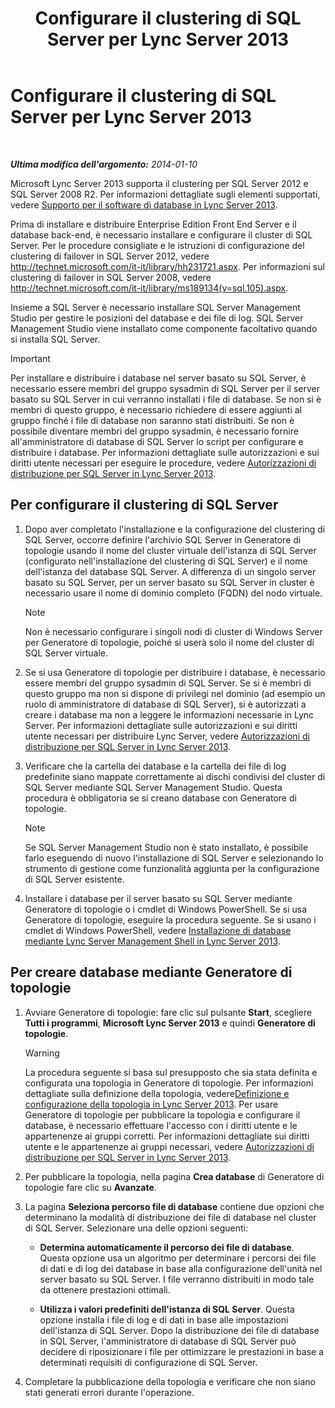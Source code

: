 ﻿---
title: Configurare il clustering di SQL Server per Lync Server 2013
TOCTitle: Configurare il clustering di SQL Server per Lync Server 2013
ms:assetid: d7b52ef1-573c-48ed-bb94-34e37b49645c
ms:mtpsurl: https://technet.microsoft.com/it-it/library/Dn383982(v=OCS.15)
ms:contentKeyID: 56558964
ms.date: 08/24/2015
mtps_version: v=OCS.15
ms.translationtype: HT
---

# Configurare il clustering di SQL Server per Lync Server 2013

 

_**Ultima modifica dell'argomento:** 2014-01-10_

Microsoft Lync Server 2013 supporta il clustering per SQL Server 2012 e SQL Server 2008 R2. Per informazioni dettagliate sugli elementi supportati, vedere [Supporto per il software di database in Lync Server 2013](lync-server-2013-database-software-support.md).

Prima di installare e distribuire Enterprise Edition Front End Server e il database back-end, è necessario installare e configurare il cluster di SQL Server. Per le procedure consigliate e le istruzioni di configurazione del clustering di failover in SQL Server 2012, vedere <http://technet.microsoft.com/it-it/library/hh231721.aspx>. Per informazioni sul clustering di failover in SQL Server 2008, vedere <http://technet.microsoft.com/it-it/library/ms189134(v=sql.105).aspx>.

Insieme a SQL Server è necessario installare SQL Server Management Studio per gestire le posizioni del database e dei file di log. SQL Server Management Studio viene installato come componente facoltativo quando si installa SQL Server.

> [!IMPORTANT]  
> Per installare e distribuire i database nel server basato su SQL Server, è necessario essere membri del gruppo sysadmin di SQL Server per il server basato su SQL Server in cui verranno installati i file di database. Se non si è membri di questo gruppo, è necessario richiedere di essere aggiunti al gruppo finché i file di database non saranno stati distribuiti. Se non è possibile diventare membri del gruppo sysadmin, è necessario fornire all'amministratore di database di SQL Server lo script per configurare e distribuire i database. Per informazioni dettagliate sulle autorizzazioni e sui diritti utente necessari per eseguire le procedure, vedere <a href="lync-server-2013-deployment-permissions-for-sql-server.md">Autorizzazioni di distribuzione per SQL Server in Lync Server 2013</a>.

## Per configurare il clustering di SQL Server

1.  Dopo aver completato l'installazione e la configurazione del clustering di SQL Server, occorre definire l'archivio SQL Server in Generatore di topologie usando il nome del cluster virtuale dell'istanza di SQL Server (configurato nell'installazione del clustering di SQL Server) e il nome dell'istanza del database SQL Server. A differenza di un singolo server basato su SQL Server, per un server basato su SQL Server in cluster è necessario usare il nome di dominio completo (FQDN) del nodo virtuale.
    

    > [!NOTE]
    > Non è necessario configurare i singoli nodi di cluster di Windows Server per Generatore di topologie, poiché si userà solo il nome del cluster di SQL Server virtuale.



2.  Se si usa Generatore di topologie per distribuire i database, è necessario essere membri del gruppo sysadmin di SQL Server. Se si è membri di questo gruppo ma non si dispone di privilegi nel dominio (ad esempio un ruolo di amministratore di database di SQL Server), si è autorizzati a creare i database ma non a leggere le informazioni necessarie in Lync Server. Per informazioni dettagliate sulle autorizzazioni e sui diritti utente necessari per distribuire Lync Server, vedere [Autorizzazioni di distribuzione per SQL Server in Lync Server 2013](lync-server-2013-deployment-permissions-for-sql-server.md).

3.  Verificare che la cartella dei database e la cartella dei file di log predefinite siano mappate correttamente ai dischi condivisi del cluster di SQL Server mediante SQL Server Management Studio. Questa procedura è obbligatoria se si creano database con Generatore di topologie.
    

    > [!NOTE]
    > Se SQL Server Management Studio non è stato installato, è possibile farlo eseguendo di nuovo l'installazione di SQL Server e selezionando lo strumento di gestione come funzionalità aggiunta per la configurazione di SQL Server esistente.



4.  Installare i database per il server basato su SQL Server mediante Generatore di topologie o i cmdlet di Windows PowerShell. Se si usa Generatore di topologie, eseguire la procedura seguente. Se si usano i cmdlet di Windows PowerShell, vedere [Installazione di database mediante Lync Server Management Shell in Lync Server 2013](lync-server-2013-database-installation-using-lync-server-management-shell.md).

## Per creare database mediante Generatore di topologie

1.  Avviare Generatore di topologie: fare clic sul pulsante **Start**, scegliere **Tutti i programmi**, **Microsoft Lync Server 2013** e quindi **Generatore di topologie**.
    

    > [!WARNING]
    > La procedura seguente si basa sul presupposto che sia stata definita e configurata una topologia in Generatore di topologie. Per informazioni dettagliate sulla definizione della topologia, vedere<A href="lync-server-2013-defining-and-configuring-the-topology.md">Definizione e configurazione della topologia in Lync Server 2013</A>. Per usare Generatore di topologie per pubblicare la topologia e configurare il database, è necessario effettuare l'accesso con i diritti utente e le appartenenze ai gruppi corretti. Per informazioni dettagliate sui diritti utente e le appartenenze ai gruppi necessari, vedere <A href="lync-server-2013-deployment-permissions-for-sql-server.md">Autorizzazioni di distribuzione per SQL Server in Lync Server 2013</A>.



2.  Per pubblicare la topologia, nella pagina **Crea database** di Generatore di topologie fare clic su **Avanzate**.

3.  La pagina **Seleziona percorso file di database** contiene due opzioni che determinano la modalità di distribuzione dei file di database nel cluster di SQL Server. Selezionare una delle opzioni seguenti:
    
      - **Determina automaticamente il percorso dei file di database**. Questa opzione usa un algoritmo per determinare i percorsi dei file di dati e di log dei database in base alla configurazione dell'unità nel server basato su SQL Server. I file verranno distribuiti in modo tale da ottenere prestazioni ottimali.
    
      - **Utilizza i valori predefiniti dell'istanza di SQL Server**. Questa opzione installa i file di log e di dati in base alle impostazioni dell'istanza di SQL Server. Dopo la distribuzione dei file di database in SQL Server, l'amministratore di database di SQL Server può decidere di riposizionare i file per ottimizzare le prestazioni in base a determinati requisiti di configurazione di SQL Server.

4.  Completare la pubblicazione della topologia e verificare che non siano stati generati errori durante l'operazione.

